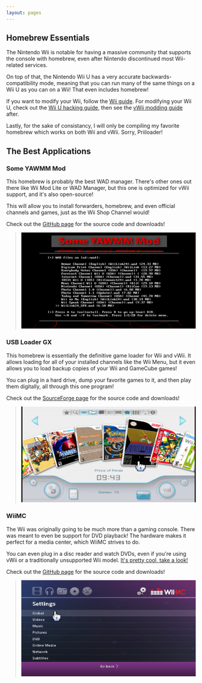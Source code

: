 ```yaml
---
layout: pages
---
```


## Homebrew Essentials

The Nintendo Wii is notable for having a massive community that supports the console with homebrew, even after Nintendo discontinued most Wii-related services.

On top of that, the Nintendo Wii U has a very accurate backwards-compatibility mode, meaning that you can run many of the same things on a Wii U as you can on a Wii! That even includes homebrew!

If you want to modify your Wii, follow the [Wii guide](https://wii.guide). For modifying your Wii U, check out the [Wii U hacking guide](https://wiiu.hacks.guide), then see the [vWii modding guide](https://wiiu.hacks.guide/#/vwii-modding) after. 

Lastly, for the sake of consistancy, I will only be compiling my favorite homebrew which works on both Wii and vWii. Sorry, Priiloader!

## The Best Applications

### Some YAWMM Mod

This homebrew is probably the best WAD manager. There's other ones out there like Wii Mod Lite or WAD Manager, but this one is optimized for vWii support, and it's also open-source!

This will allow you to install forwarders, homebrew, and even official channels and games, just as the Wii Shop Channel would!

Check out the [GitHub page](https://github.com/FIX94/Some-YAWMM-Mod) for the source code and downloads!

> ![A screenshot showcasing Some YAWMM Mod.](../assets/images/pages/homebrew-essentials/some-yawmm-mod.png)

### USB Loader GX

This homebrew is essentially the definitive game loader for Wii and vWii. It allows loading for all of your installed channels like the Wii Menu, but it even allows you to load backup copies of your Wii and GameCube games!

You can plug in a hard drive, dump your favorite games to it, and then play them digitally, all through this one program!

Check out the [SourceForge page](https://sourceforge.net/projects/usbloadergx) for the source code and downloads!

> ![A screenshot showcasing USB Loader GX.](../assets/images/pages/homebrew-essentials/usb-loader-gx.png)

### WiiMC

The Wii was originally going to be much more than a gaming console. There was meant to even be support for DVD playback! The hardware makes it perfect for a media center, which WiiMC strives to do.

You can even plug in a disc reader and watch DVDs, even if you're using vWii or a traditionally unsupported Wii model. [It's pretty cool, take a look!](https://www.youtube.com/watch?v=w6Ut7rgPZfo)

Check out the [GitHub page](https://github.com/dborth/wiimc) for the source code and downloads!

> ![A screenshot showcasing WiiMC.](../assets/images/pages/homebrew-essentials/wiimc.png)